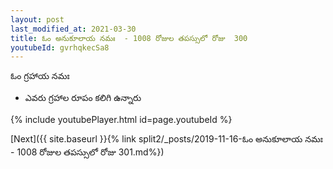 ```yaml
---
layout: post
last_modified_at: 2021-03-30
title: ఓం అనుకూలాయ నమః  - 1008 రోజుల తపస్సులో రోజు  300
youtubeId: gvrhqkecSa8
---
```

 
 
 ఓం గ్రహాయ నమః  
 
 -  ఎవరు గ్రహాల రూపం కలిగి ఉన్నారు 
 
  
 
  
 
 
 
 
 
 


{% include youtubePlayer.html id=page.youtubeId %}
 
[Next]({{ site.baseurl }}{% link  split2/_posts/2019-11-16-ఓం అనుకూలాయ నమః  - 1008 రోజుల తపస్సులో రోజు  301.md%})
 
